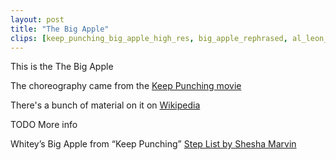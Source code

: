 ```yaml
---
layout: post
title: "The Big Apple"
clips: [keep_punching_big_apple_high_res, big_apple_rephrased, al_leon_big_apple, harlem_hotshots_big_apple, patrick_natasha_big_apple_counts, wnh_2017_big_apple, wnh_2016_big_apple, wnh_2011_big_apple, lindy_ladder_big_apple]
---
```


This is the The Big Apple

The choreography came from the [Keep Punching movie](/historical_clips/keep-punching)

There's a bunch of material on it on [Wikipedia](https://en.wikipedia.org/wiki/Big_Apple_(dance))

TODO More info

Whitey’s Big Apple from “Keep Punching”
[Step List by Shesha Marvin](http://www.ocswing.com/pages/review/bigapple.pdf)